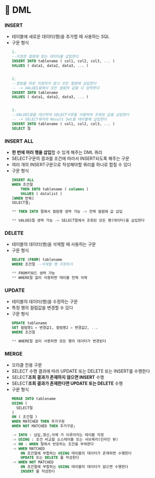 # :pushpin: DML

### INSERT
- 테이블에 새로운 데이터(행)을 추가할 때 사용하는 SQL
- 구문 형식
    ```sql
	1.
	--지정한 컬럼에 맞는 데이터를 삽입한다
	INSERT INTO tablename ( col1, col2, col3, ... )
	VALUES ( data1, data2, data3, ... )


	2.
	--컬럼을 따로 지정하지 않고 모든 컬럼에 삽입한다
	-- -> VALUES절에서 모든 컬럼의 값을 다 입력한다
	INSERT INTO tablename
	VALUES ( data1, data2, data3, ... )


	3.
	--VALUES절을 대신하여 SELECT구문을 이용하여 조회된 값을 삽입한다
	-- -> SELECT쿼리의 Result Set을 테이블에 삽입한다
	INSERT INTO tablename ( col1, col2, col3, ... )
	SELECT 절
    ```

### INSERT ALL
- **한 번에 여러 행을 삽입**할 수 있게 해주는 DML 쿼리
- SELECT구문의 결과를 조건에 따라서 INSERT되도록 해주는 구문
- 여러 개의 INSERT구문으로 작성해야할 쿼리를 하나로 합칠 수 있다
- 구문 형식
    ```sql
	INSERT ALL
	WHEN 조건절
		THEN INTO tablename ( columns )
		VALUES ( datalist )
	[WHEN 반복]
	SELECT절;

	** THEN INTO 절에서 컬럼명 생략 가능 -> 전체 컬럼에 값 삽입

	** VALUES절 생략 가능 -> SELECT절에서 조회된 모든 행(데이터)을 삽입한다
    ```

### DELETE
- 테이블의 데이터(행)을 삭제할 때 사용하는 구문
- 구문 형식
    ```sql
	DELETE (FROM) tablename
	WHERE 조건절 --삭제할 행 지정하기

	** FROM키워드 생략 가능
	** WHERE절 없이 사용하면 테이블 전체 삭제
    ```

### UPDATE
- 테이블의 데이터(행)을 수정하는 구문
- 특정 행의 컬럼값을 변경할 수 있다
- 구문 형식
    ```sql
	UPDATE tablename
	SET 컬럼명1 = 변경값1, 컬럼명2 = 변경값2, ...
	WHERE 조건절

	** WHERE절 없이 사용하면 모든 행의 데이터가 변경된다
    ```

### MERGE
- 오라클 전용 구문
- SELECT 수행 결과에 따라 UPDATE 또는 DELETE 또는 INSERT를 수행한다
- SELECT**조회 결과가 존재하지 않으면 INSERT** 수행
- SELECT**조회 결과가 존재한다면 UPDATE 또는 DELETE** 수행
- 구문 형식
    ```sql
	MERGE INTO tablename
	USING (
	  SELECT절
	)
	ON ( 조건절 )
	WHEN MATCHED THEN 추가구문
	WHEN NOT MATCHED THEN 추가구문;

	-> INTO : 삽입,갱신,삭제 가 이루어지는 테이블 지정
	-> USING : 조건 비교할 소스테이블 또는 서브쿼리(인라인 뷰)
	-> ON : WHEN 절에서 반응하는 조건을 부여한다
	-> WHEN MATCHED
		ON 조건절에 부합하는 USING 테이블의 데이터가 존재하면 수행한다
		UPDATE 또는 DELETE 를 작성한다
	-> WHEN NOT MATCHED
		ON 조건절에 부합하는 USING 테이블의 데이터가 없으면 수행한다
		INSERT 를 작성한다
    ```